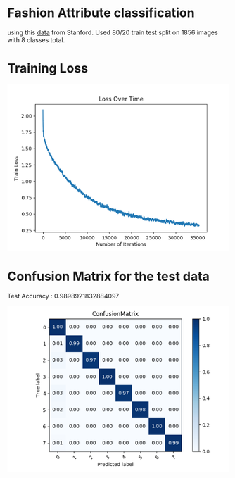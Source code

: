 # Fashion Attribute classification

using this [data](https://purl.stanford.edu/tb980qz1002) from Stanford. Used 80/20 train test split on 1856 images with 8 classes total.

# Training Loss 

![plot](img/Train_Loss.png) 

# Confusion Matrix for the test data

Test Accuracy : 0.9898921832884097

![plot](img/confusion.png)
